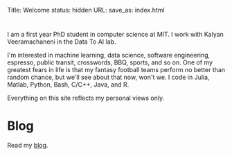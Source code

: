 Title: Welcome
status: hidden
URL:
save_as: index.html

#

I am a first year PhD student in computer science at MIT. I work with Kalyan
Veeramachaneni in the Data To AI lab.

I'm interested in machine learning, data science, software engineering, espresso,
public transit, crosswords, BBQ, sports, and so on. One of my greatest fears in life is that
my fantasy football teams perform no better than random chance, but we'll see about that
now, won't we. I code in Julia, Matlab, Python, Bash, C/C++, Java, and R.

Everything on this site reflects my personal views only.

# Blog

Read my [blog](/blog.html).
